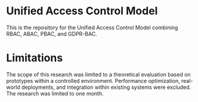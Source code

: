 # Unified Access Control Model
This is the repository for the Unified Access Control Model combining RBAC, ABAC, PBAC, and GDPR-BAC.

# Limitations
The scope of this research was limited to a theoretical evaluation based on prototypes within a
controlled environment. Performance optimization, real-world deployments, and integration within
existing systems were excluded. The research was limited to one month.
